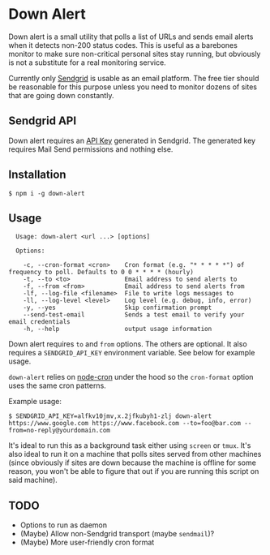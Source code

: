 # Down Alert

Down alert is a small utility that polls a list of URLs and sends email alerts when it detects non-200 status codes. This is useful as a barebones monitor to make sure non-critical personal sites stay running, but obviously is not a substitute for a real monitoring service.

Currently only [Sendgrid](https://sendgrid.com/) is usable as an email platform. The free tier should be reasonable for this purpose unless you need to monitor dozens of sites that are going down constantly.

## Sendgrid API
Down alert requires an [API Key](https://sendgrid.com/docs/Classroom/Send/How_Emails_Are_Sent/api_keys.html) generated in Sendgrid. The generated key requires Mail Send permissions and nothing else.

## Installation

```
$ npm i -g down-alert
```

## Usage

```
  Usage: down-alert <url ...> [options]

  Options:

    -c, --cron-format <cron>    Cron format (e.g. "* * * * *") of frequency to poll. Defaults to 0 0 * * * * (hourly)
    -t, --to <to>               Email address to send alerts to
    -f, --from <from>           Email address to send alerts from
    -lf, --log-file <filename>  File to write logs messages to
    -ll, --log-level <level>    Log level (e.g. debug, info, error)
    -y, --yes                   Skip confirmation prompt
    --send-test-email           Sends a test email to verify your email credentials
    -h, --help                  output usage information
```

Down alert requires `to` and `from` options. The others are optional. It also requires a `SENDGRID_API_KEY` environment variable. See below for example usage.

`down-alert` relies on [node-cron](https://github.com/kelektiv/node-cron) under the hood so the `cron-format` option uses the same cron patterns. 

Example usage:

```
$ SENDGRID_API_KEY=alfkv10jmv,x.2jfkubyh1-zlj down-alert https://www.google.com https://www.facebook.com --to=foo@bar.com --from=no-reply@yourdomain.com
```

It's ideal to run this as a background task either using `screen` or `tmux`. It's also ideal to run it on a machine that polls sites served from other machines (since obviously if sites are down because the machine is offline for some reason, you won't be able to figure that out if you are running this script on said machine).

## TODO

* Options to run as daemon
* (Maybe) Allow non-Sendgrid transport (maybe `sendmail`)?
* (Maybe) More user-friendly cron format

